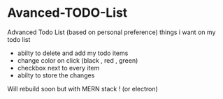 # Avanced-TODO-List
Advanced Todo List (based on personal preference)
things i want on my todo list

- abilty to delete and add my todo items
- change color on click (black , red , green)
- checkbox next to every item
- abilty to store the changes 


Will rebuild soon but with MERN stack ! (or electron)

